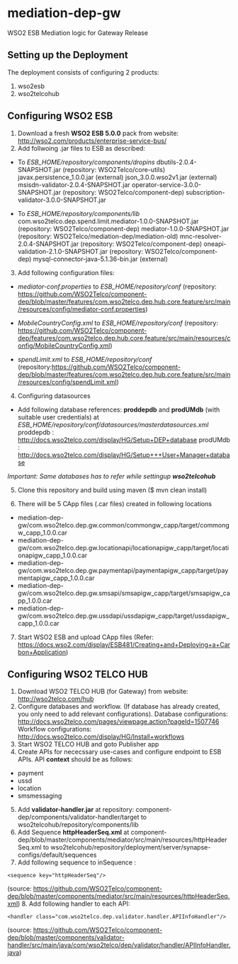 # mediation-dep-gw
WSO2 ESB Mediation logic for Gateway Release

## Setting up the Deployment
The deployment consists of configuring 2 products:
1. wso2esb
2. wso2telcohub

## Configuring WSO2 ESB
1. Download a fresh __WSO2 ESB 5.0.0__ pack from website: http://wso2.com/products/enterprise-service-bus/
2. Add follwoing .jar files to ESB as described:
* To *ESB_HOME/repository/components/dropins* 
dbutils-2.0.4-SNAPSHOT.jar (repository: WSO2Telco/core-utils)
javax.persistence_1.0.0.jar (external)
json_3.0.0.wso2v1.jar (external)
msisdn-validator-2.0.4-SNAPSHOT.jar 
operator-service-3.0.0-SNAPSHOT.jar (repository: WSO2Telco/component-dep)
subscription-validator-3.0.0-SNAPSHOT.jar

* To *ESB_HOME/repository/components/lib*
com.wso2telco.dep.spend.limit.mediator-1.0.0-SNAPSHOT.jar (repository: WSO2Telco/component-dep)
mediator-1.0.0-SNAPSHOT.jar (repository: WSO2Telco/mediation-dep/mediation-old)
mnc-resolver-2.0.4-SNAPSHOT.jar (repository: WSO2Telco/component-dep)
oneapi-validation-2.1.0-SNAPSHOT.jar (repository: WSO2Telco/component-dep)
mysql-connector-java-5.1.36-bin.jar (external)

3. Add following configuration files:
* *mediator-conf.properties* to *ESB_HOME/repository/conf* 
(repository: https://github.com/WSO2Telco/component-dep/blob/master/features/com.wso2telco.dep.hub.core.feature/src/main/resources/config/mediator-conf.properties)

* *MobileCountryConfig.xml* to *ESB_HOME/repository/conf* 
(repository: https://github.com/WSO2Telco/component-dep/features/com.wso2telco.dep.hub.core.feature/src/main/resources/config/MobileCountryConfig.xml)

* *spendLimit.xml* to *ESB_HOME/repository/conf* 
(repository:https://github.com/WSO2Telco/component-dep/blob/master/features/com.wso2telco.dep.hub.core.feature/src/main/resources/config/spendLimit.xml)

4. Configuring datasources

* Add following database references:
__proddepdb__ and __prodUMdb__ (with suitable user credentials) at *ESB_HOME/repository/conf/datasources/masterdatasources.xml*
proddepdb : http://docs.wso2telco.com/display/HG/Setup+DEP+database
prodUMdb : http://docs.wso2telco.com/display/HG/Setup+++User+Manager+database

*Important: Same databases has to refer while settingup __wso2telcohub__*

5. Clone this repository and build using maven ($ mvn clean install)

6. There will be 5 CApp files (.car files) created in following locations
* mediation-dep-gw/com.wso2telco.dep.gw.common/commongw_capp/target/commongw_capp_1.0.0.car
* mediation-dep-gw/com.wso2telco.dep.gw.locationapi/locationapigw_capp/target/locationapigw_capp_1.0.0.car
* mediation-dep-gw/com.wso2telco.dep.gw.paymentapi/paymentapigw_capp/target/paymentapigw_capp_1.0.0.car
* mediation-dep-gw/com.wso2telco.dep.gw.smsapi/smsapigw_capp/target/smsapigw_capp_1.0.0.car
* mediation-dep-gw/com.wso2telco.dep.gw.ussdapi/ussdapigw_capp/target/ussdapigw_capp_1.0.0.car

7. Start WSO2 ESB and upload CApp files (Refer: https://docs.wso2.com/display/ESB481/Creating+and+Deploying+a+Carbon+Application)


## Configuring WSO2 TELCO HUB
1. Download WSO2 TELCO HUB (for Gateway) from website: http://wso2telco.com/hub
2. Configure databases and workflow. (If database has already created, you only need to add relevant configurations).
Database configurations: http://docs.wso2telco.com/pages/viewpage.action?pageId=1507746
Workflow configurations: http://docs.wso2telco.com/display/HG/Install+workflows
3. Start WSO2 TELCO HUB and goto Publisher app 
4. Create APIs for nececssary use-cases and configure endpoint to ESB APIs. API __context__ should be as follows:
* payment
* ussd
* location
* smsmessaging
5. Add __validator-handler.jar__ at repository: component-dep/components/validator-handler/target to wso2telcohub/repository/components/lib
6. Add Sequence __httpHeaderSeq.xml__ at component-dep/blob/master/components/mediator/src/main/resources/httpHeaderSeq.xml to wso2telcohub/repository/deployment/server/synapse-configs/default/sequences
7. Add following sequence to inSequence :
```
<sequence key="httpHeaderSeq"/>
```
(source: https://github.com/WSO2Telco/component-dep/blob/master/components/mediator/src/main/resources/httpHeaderSeq.xml)
8. Add following handler to each API:
```
<handler class="com.wso2telco.dep.validator.handler.APIInfoHandler"/>
```
(source: https://github.com/WSO2Telco/component-dep/blob/master/components/validator-handler/src/main/java/com/wso2telco/dep/validator/handler/APIInfoHandler.java)

